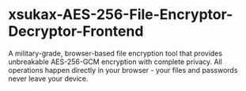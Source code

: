 # xsukax-AES-256-File-Encryptor-Decryptor-Frontend
A military-grade, browser-based file encryption tool that provides unbreakable AES-256-GCM encryption with complete privacy. All operations happen directly in your browser - your files and passwords never leave your device.

